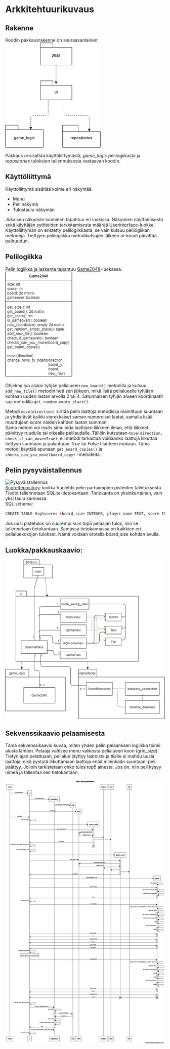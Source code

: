 # Arkkitehtuurikuvaus

## Rakenne
Koodin pakkausrakenne on seuraavanlainen:  
![Pakkausrakenne](./kuvat/Pakkausrakenne.png)

Pakkaus *ui* sisältää käyttöliittymästä, *game_logic* pelilogiikasta ja *repositories* tuloksien tallennuksesta vastaavan koodin.

## Käyttöliittymä
Käyttöliittymä sisältää kolme eri näkymää:
- Menu
- Peli näkymä
- Tulostaulu näkymän  

Jokaisen näkymän luominen tapahtuu eri luokissa. Näkymien näyttämisestä sekä käyttäjän syötteiden tarkistamisesta määrää [Userinterface](../2048/src/ui/ui.py)-luokka. Käyttöliittymän on eristetty pelilogiikkasta, se vain kutsuu pelilogiikan metodeja. Tiettyjen pelilogiikka metodikutsujen jälkeen ui-koodi päivittää peliruudun.

## Pelilogiikka
Pelin logiikka ja laskenta tapahtuu [Game2048](../2048/src/game_logic/game2048.py)-luokassa.  
![Pelilogiikka](./kuvat/Pelilogiikka_kuva.png)

Ohjelma luo aluksi tyhjän pelialueen ```new_board()``` metodilla ja kutsuu ```add_new_tile()``` metodin heti sen jälkeen, mikä lisää pelialueelle tyhjään kohtaan uuden laatan arvolla 2 tai 4. Satunnaisen tyhjän alueen koordinaatit saa metodilla ```get_random_empty_place()```.  

Metodi ```move(direction)``` siirtää pelin laattoja metodissa mainittuun suuntaan ja yhdistävät kaikki vierekkäiset saman numeroiset laatat, samalla lisää muuttujaan *score* näiden kahden laatan summan.  
Sama metodi voi myös simuloida laattojen liikkeen ilman, että liikkeet päivittyy ruudulle tai oikealle pelilaudalle. Tällöin kutsutaan ```move(direction, check_if_can_move=True)```, eli metodi tarkastaa voidaanko laattoja liikuttaa tiettyyn suuntaan ja palauttaan *True* tai *False* tilanteen mukaan. Tämä metodi käyttää apunaan ```get_board_copies()``` ja ```checks_can_you_move(board_copy)``` -metodeita.

## Pelin pysyväistallennus
![Pysyväistallennus](./kuvat/Pysyväistallennus.png)  
[ScoreRepository](../2048/src/repositories/score_repository.py)-luokka huolehtii pelin parhaimpien pisteiden talletuksesta. Tiedot tallennetaan SQLite-tietokantaan.
Tietokanta on yksinkertainen, vain yksi taulu kannassa.  
SQL schema:
```bash
CREATE TABLE Highscores (board_size INTEGER, player_name TEXT, score INTEGER);
```
Jos uusi pistetulos on suurempi kuin top5 pelaajan tulos, niin se tallennetaan tietokantaan. Samassa tietokannassa on kaikkien eri pelialuekokojen tulokset. Nämä voidaan erotella board_size kohdan avulla.

## Luokka/pakkauskaavio:
![Luokkakaavio](./kuvat/Luokkakaavio.png)

## Sekvenssikaavio pelaamisesta
Tämä sekvenssikaavio kuvaa, miten yhden pelin pelaamisen logiikka toimii alusta lähtien. Pelaaja valtisee menu valikosta pelialueen koon (grid_size). Tietyn ajan pelattuaan, pelialue täyttyy laatoista ja tilalle ei mahdu uusia laattoja, eikä pystytä liikuttamaan laattoja enää mihinkään suuntaan; peli päättyy. Jolloin tarkistetaan onko tulos top5 ainesta. Jos on, niin peli kysyy nimeä ja tallentaa sen tietokantaan.

![Sekvenssikaavio](./kuvat/Pelin_Sekvenssikaavio.png)
